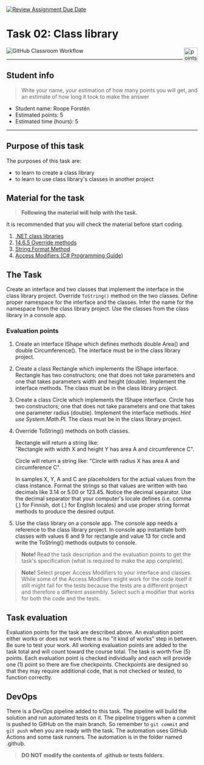 [![Review Assignment Due Date](https://classroom.github.com/assets/deadline-readme-button-22041afd0340ce965d47ae6ef1cefeee28c7c493a6346c4f15d667ab976d596c.svg)](https://classroom.github.com/a/3HkIQZek)
# Task 02: Class library

<img alt="points bar" align="right" height="36" src="../../blob/badges/.github/badges/points-bar.svg" />

![GitHub Classroom Workflow](../../workflows/GitHub%20Classroom%20Workflow/badge.svg)

***

## Student info

> Write your name, your estimation of how many points you will get, and an estimate of how long it took to make the answer

- Student name: Roope Forstén
- Estimated points: 5
- Estimated time (hours): 5

***

## Purpose of this task

The purposes of this task are:

- to learn to create a class library
- to learn to use class library's classes in another project

## Material for the task

> **Following the material will help with the task.**

It is recommended that you will check the material before start coding.

1. [.NET class libraries](https://learn.microsoft.com/en-us/dotnet/standard/class-libraries)
2. [14.6.5 Override methods](https://learn.microsoft.com/en-us/dotnet/csharp/language-reference/language-specification/classes#1465-override-methods)
3. [String.Format Method](https://learn.microsoft.com/en-us/dotnet/api/system.string.format?view=net-8.0)
4. [Access Modifiers (C# Programming Guide)](https://learn.microsoft.com/en-us/dotnet/csharp/programming-guide/classes-and-structs/access-modifiers)

## The Task

Create an interface and two classes that implement the interface in the class library project. Override `ToString()` method on the two classes. Define proper namespace for the interface and the classes. Infer the name for the namespace from the class library project. Use the classes from the class library in a console app.

### Evaluation points

1. Create an interface IShape which defines methods double Area() and double Circumference(). The interface must be in the class library project.

2. Create a class Rectangle which implements the IShape interface. Rectangle has two constructors; one that does not take parameters and one that takes parameters width and height (double). Implement the interface methods. The class must be in the class library project.

3. Create a class Circle which implements the IShape interface. Circle has two constructors; one that does not take parameters and one that takes one parameter radius (double). Implement the interface methods. *Hint use System.Math.PI*. The class must be in the class library project.

4. Override ToString() methods on both classes.
    
    Rectangle will return a string like:     
    "Rectangle with width X and height Y has area A and circumference C". 

    Circle will return a string like:
    "Circle with radius X has area A and circumference C". 

    In samples X, Y, A and C are placeholders for the actual values from the class instance. Format the strings so that values are written with two decimals like 3.14 or 5.00 or 123.45. Notice the decimal separator. Use the decimal separator that your computer's locale defines (i.e. comma (,) for Finnish, dot (.) for English locales) and use proper string format methods to produce the desired output.

5. Use the class library on a console app. The console app needs a reference to the class library project. In console app instantiate both classes with values 6 and 9 for rectangle and value 13 for circle and write the ToString() methods outputs to console.

> **Note!** Read the task description and the evaluation points to get the task's specification (what is required to make the app complete).

> **Note!** Select proper Access Modifiers to your interface and classes. While some of the Access Modifiers might work for the code itself it still might fail for the tests because the tests are a different project and therefore a different assembly. Select such a modifier that works for both the code and the tests.

## Task evaluation

Evaluation points for the task are described above. An evaluation point either works or does not work there is no "it kind of works" step in between. Be sure to test your work. All working evaluation points are added to the task total and will count toward the course total. The task is worth five (5) points. Each evaluation point is checked individually and each will provide one (1) point so there are five checkpoints. Checkpoints are designed so that they may require additional code, that is not checked or tested, to function correctly.

## DevOps

There is a DevOps pipeline added to this task. The pipeline will build the solution and run automated tests on it. The pipeline triggers when a commit is pushed to GitHub on the main branch. So remember to `git commit` and `git push` when you are ready with the task. The automation uses GitHub Actions and some task runners. The automation is in the folder named .github.

> **DO NOT modify the contents of .github or tests folders.**
